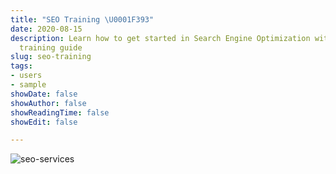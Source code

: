 ```yaml
---
title: "SEO Training \U0001F393"
date: 2020-08-15
description: Learn how to get started in Search Engine Optimization with Chris' SEO
  training guide
slug: seo-training
tags:
- users
- sample
showDate: false
showAuthor: false
showReadingTime: false
showEdit: false

---
```

![seo-services](/img/seo-training.png)